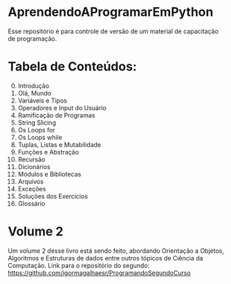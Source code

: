 # AprendendoAProgramarEmPython
Esse repositório é para controle de versão de um material de capacitação de programação.

# Tabela de Conteúdos:
<ol start=0>
    <li>Introdução</li>
    <li>Olá, Mundo</li>
    <li>Variáveis e Tipos</li>
    <li>Operadores e Input do Usuário</li>
    <li>Ramificação de Programas</li>
    <li>String Slicing</li>
    <li>Os Loops for</li>
    <li>Os Loops while</li>
    <li>Tuplas, Listas e Mutabilidade</li>
    <li>Funções e Abstração</li>
    <li>Recursão</li>
    <li>Dicionários</li>
    <li>Módulos e Bibliotecas</li>
    <li>Arquivos</li>
    <li>Exceções</li>
    <li>Soluções dos Exercícios</li>
    <li>Glossário</li>
</ol>

# Volume 2
Um volume 2 desse livro está sendo feito, abordando Orientação a Objetos, Algoritmos e Estruturas de dados entre outros tópicos de Ciência da Computação. Link para o repositório do segundo: https://github.com/igormagalhaesr/ProgramandoSegundoCurso
